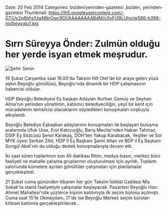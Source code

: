 Date: 20 Feb 2014
Categories: bizden/yerinden-gazetesi ,bizden, yerinden-gazetesi
Thumbnail: https://lh5.googleusercontent.com/-GTiUy2p6bfg/UwNNrOwc9DI/AAAAAAAABdM/c0yFj39LUho/w598-h398-no/beyoglu1.jpg


# Sırrı Süreyya Önder: Zulmün olduğu her yerde isyan etmek meşrudur.

![Şehir Senin](https://lh5.googleusercontent.com/-GTiUy2p6bfg/UwNNrOwc9DI/AAAAAAAABdM/c0yFj39LUho/w598-h398-no/beyoglu1.jpg)

19 Şubat Çarşamba saat 19.00'da Taksim Hill Otel'de  bir araya gelen yüzü aşkın Beyoğlu gönüllüsü, Beyoğlu'nda dinamik bir HDP çalışmasının habercisi oldular. 

HDP Beyoğlu Belediyesi Eş başkan Adayları Korhan Gümüş ve Seyhan Alma'nın yerinden yönetimin, katılımcı belediyeciliğin, yeşil bir kent için mücadelenin temsilcisi olacaklarını söyledikleri konuşmaları coşkuyla alkışlandı. 

Beyoğlu Belediye Eşbaşkan adaylarının konuşmaları ile başlayan buluşma aralarında Ufuk Uras, Erol Katırcıoğlu, Barış Meclisi'nden Hakan Tahmaz, DSİP Eş Sözcüsü Şenol Karakaş, DÖH'ten Yakup Karabacak, Yeşiller ve Sol MYK üyesi Serkan Zihli, HDP İl Eş Başkanı Şamil Altan ve BDP il Eş Başkanı Songül Abdi'nin de olduğu destek konuşmalarıyla devam etti. 

İki saat süren toplantının son 45 dakikası Ritim, medya-basın, merkez büro faaliyeti ve mahalle çalışma gruplarının oluşturulması için ayrıldı. Toplantı salonunda kümelere ayrılan gönüllüler çalışmaları için planlamalar gerçekleştirdi.

21 Şubat cuma gününden itibaren her gün Taksim İstiklal Caddesi Mis Sokak'ta stand faaliyetiyle çalışmalar başlayacak. Pazartesi Beyoğlu Hacı Ahmet Mahallesi'nde yüzlerce kişinin katılımıyla ilk seçim bürosu açılmıştı. Cuma saat 15'te Okmeydanı, 17'de ise Beyoğlu Merkez seçim büroları kitlesel katılımla gerçekleştirilecek...





